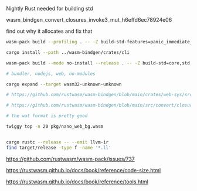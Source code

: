 Nightly Rust needed for building std

wasm_bindgen_convert_closures_invoke3_mut_h6effd6ec78924e06

find out why it allocates and fix that

```bash
wasm-pack build --profiling . -- -Z build-std-features=panic_immediate_abort && wasm2wat pkg/nano_web_bg.wasm -o pkg/nano_web_bg.wat

cargo install --path ../wasm-bindgen/crates/cli

wasm-pack build --mode no-install --release . -- -Z build-std=core,std,panic_abort -Z build-std-features=panic_immediate_abort && ls -l pkg/ && ls -lh pkg/ && wasm2wat pkg/nano_web_bg.wasm -o pkg/nano_web_bg.wat 

# bundler, nodejs, web, no-modules

cargo expand --target wasm32-unknown-unknown

# https://github.com/rustwasm/wasm-bindgen/blob/main/crates/web-sys/src/lib.rs

# https://github.com/rustwasm/wasm-bindgen/blob/main/src/convert/closures.rs

# the wat format is pretty good

twiggy top -n 20 pkg/nano_web_bg.wasm


cargo rustc --release -- --emit llvm-ir
find target/release -type f -name '*.ll'
```

https://github.com/rustwasm/wasm-pack/issues/737

https://rustwasm.github.io/docs/book/reference/code-size.html

https://rustwasm.github.io/docs/book/reference/tools.html